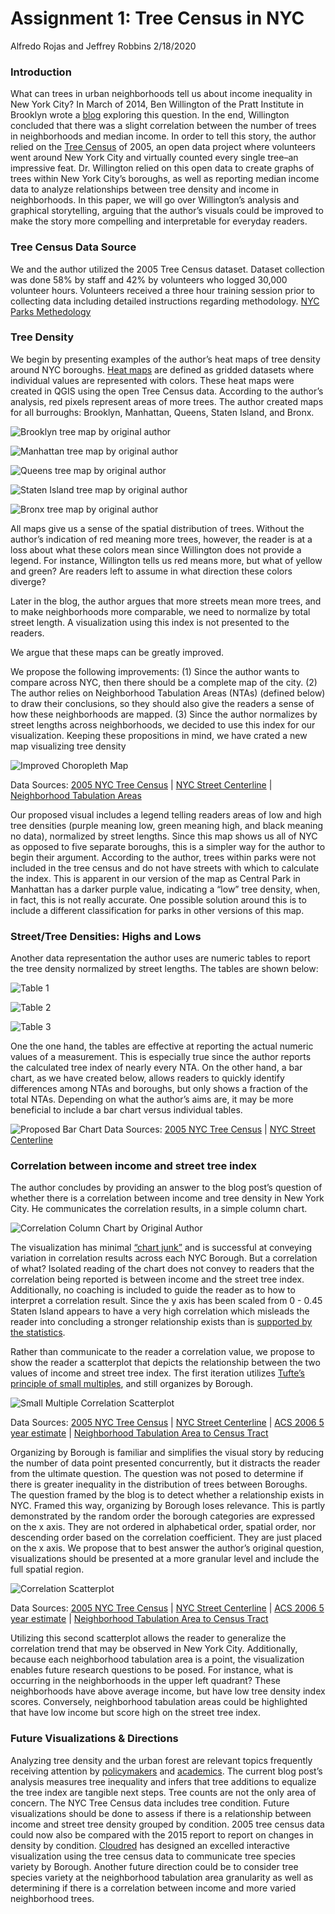Assignment 1: Tree Census in NYC
================
Alfredo Rojas and Jeffrey Robbins
2/18/2020

### Introduction

What can trees in urban neighborhoods tell us about income inequality in
New York City? In March of 2014, Ben Willington of the Pratt Institute
in Brooklyn wrote a
[blog](https://iquantny.tumblr.com/post/78823307914/are-you-in-one-of-nycs-treeiest-neighborhoods)
exploring this question. In the end, Willington concluded that there was
a slight correlation between the number of trees in neighborhoods and
median income. In order to tell this story, the author relied on the
[Tree
Census](https://data.cityofnewyork.us/Environment/2005-Street-Tree-Census/29bw-z7pj)
of 2005, an open data project where volunteers went around New York City
and virtually counted every single tree–an impressive feat.
Dr. Willington relied on this open data to create graphs of trees
within New York City’s boroughs, as well as reporting median income data
to analyze relationships between tree density and income in
neighborhoods. In this paper, we will go over Willington’s analysis and
graphical storytelling, arguing that the author’s visuals could be
improved to make the story more compelling and interpretable for
everyday readers.

### Tree Census Data Source

We and the author utilized the 2005 Tree Census dataset. Dataset
collection was done 58% by staff and 42% by volunteers who logged 30,000
volunteer hours. Volunteers received a three hour training session prior
to collecting data including detailed instructions regarding
methodology. [NYC Parks
Methedology](https://www.nycgovparks.org/trees/tree-census/2005-2006)

### Tree Density

We begin by presenting examples of the author’s heat maps of tree
density around NYC boroughs. [Heat
maps](https://www.investopedia.com/terms/h/heatmap.asp) are defined as
gridded datasets where individual values are represented with colors.
These heat maps were created in QGIS using the open Tree Census data.
According to the author’s analysis, red pixels represent areas of more
trees. The author created maps for all burroughs: Brooklyn, Manhattan,
Queens, Staten Island, and Bronx.

![Brooklyn tree map by original author](brooklyn_tree_orig.jpg)

![Manhattan tree map by original author](manhattan_tree_orig.jpg)

![Queens tree map by original author](queens_tree_original.jpg)

![Staten Island tree map by original author](staten_tree_orig.jpg)

![Bronx tree map by original author](bronx_tree_orig.jpg)

All maps give us a sense of the spatial distribution of trees. Without
the author’s indication of red meaning more trees, however, the reader
is at a loss about what these colors mean since Willington does not
provide a legend. For instance, Willington tells us red means more, but
what of yellow and green? Are readers left to assume in what direction
these colors diverge?

Later in the blog, the author argues that more streets mean more trees,
and to make neighborhoods more comparable, we need to normalize by total
street length. A visualization using this index is not presented to the
readers.

We argue that these maps can be greatly improved.

We propose the following improvements: (1) Since the author wants to
compare across NYC, then there should be a complete map of the city. (2)
The author relies on Neighborhood Tabulation Areas (NTAs) (defined
below) to draw their conclusions, so they should also give the readers a
sense of how these neighborhoods are mapped. (3) Since the author
normalizes by street lengths across neighborhoods, we decided to use
this index for our visualization. Keeping these propositions in mind, we
have crated a new map visualizing tree density

![Improved Choropleth Map](map_1.png)

Data Sources: [2005 NYC Tree
Census](https://data.cityofnewyork.us/Environment/2005-Street-Tree-Census/29bw-z7pj)
| [NYC Street
Centerline](https://data.cityofnewyork.us/City-Government/NYC-Street-Centerline-CSCL-/exjm-f27b)
| [Neighborhood Tabulation
Areas](https://data.cityofnewyork.us/City-Government/Neighborhood-Tabulation-Areas-NTA-/cpf4-rkhq)

Our proposed visual includes a legend telling readers areas of low and
high tree densities (purple meaning low, green meaning high, and black
meaning no data), normalized by street lengths. Since this map shows us
all of NYC as opposed to five separate boroughs, this is a simpler way
for the author to begin their argument. According to the author, trees
within parks were not included in the tree census and do not have
streets with which to calculate the index. This is apparent in our
version of the map as Central Park in Manhattan has a darker purple
value, indicating a “low” tree density, when, in fact, this is not
really accurate. One possible solution around this is to include a
different classification for parks in other versions of this map.

### Street/Tree Densities: Highs and Lows

Another data representation the author uses are numeric tables to report
the tree density normalized by street lengths. The tables are shown
below:

![Table 1](table1.jpg)

![Table 2](table2.jpg)

![Table 3](table3.jpg)

One the one hand, the tables are effective at reporting the actual
numeric values of a measurement. This is especially true since the
author reports the calculated tree index of nearly every NTA. On the
other hand, a bar chart, as we have created below, allows readers to
quickly identify differences among NTAs and boroughs, but only shows a
fraction of the total NTAs. Depending on what the author’s aims are, it
may be more beneficial to include a bar chart versus individual tables.

![Proposed Bar Chart](barchart.png) Data Sources: [2005 NYC Tree
Census](https://data.cityofnewyork.us/Environment/2005-Street-Tree-Census/29bw-z7pj)
| [NYC Street
Centerline](https://data.cityofnewyork.us/City-Government/NYC-Street-Centerline-CSCL-/exjm-f27b)

### Correlation between income and street tree index

The author concludes by providing an answer to the blog post’s question
of whether there is a correlation between income and tree density in New
York City. He communicates the correlation results, in a simple column
chart.

![Correlation Column Chart by Original Author](CorrelationColChart.jpg)

The visualization has minimal [“chart
junk”](https://www.edwardtufte.com/bboard/q-and-a-fetch-msg?msg_id=00040Z)
and is successful at conveying variation in correlation results across
each NYC Borough. But a correlation of what? Isolated reading of the
chart does not convey to readers that the correlation being reported is
between income and the street tree index. Additionally, no coaching is
included to guide the reader as to how to interpret a correlation
result. Since the y axis has been scaled from 0 - 0.45 Staten Island
appears to have a very high correlation which misleads the reader into
concluding a stronger relationship exists than is [supported by the
statistics](https://link.springer.com/article/10.1057/jt.2009.5).

Rather than communicate to the reader a correlation value, we propose to
show the reader a scatterplot that depicts the relationship between the
two values of income and street tree index. The first iteration utilizes
[Tufte’s principle of small
multiples](https://www.edwardtufte.com/bboard/q-and-a-fetch-msg?msg_id=0000hv),
and still organizes by Borough.

![Small Multiple Correlation Scatterplot](smallmultiscatter.png)

Data Sources: [2005 NYC Tree
Census](https://data.cityofnewyork.us/Environment/2005-Street-Tree-Census/29bw-z7pj)
| [NYC Street
Centerline](https://data.cityofnewyork.us/City-Government/NYC-Street-Centerline-CSCL-/exjm-f27b)
| [ACS 2006 5 year
estimate](https://factfinder.census.gov/faces/tableservices/jsf/pages/productview.xhtml?pid=ACS_10_5YR_B19001&prodType=)
| [Neighborhood Tabulation Area to Census
Tract](https://www1.nyc.gov/site/planning/data-maps/open-data/dwn-nynta.page)

Organizing by Borough is familiar and simplifies the visual story by
reducing the number of data point presented concurrently, but it
distracts the reader from the ultimate question. The question was not
posed to determine if there is greater inequality in the distribution of
trees between Boroughs. The question framed by the blog is to detect
whether a relationship exists in NYC. Framed this way, organizing by
Borough loses relevance. This is partly demonstrated by the random order
the borough categories are expressed on the x axis. They are not ordered
in alphabetical order, spatial order, nor descending order based on the
correlation coefficient. They are just placed on the x axis. We propose
that to best answer the author’s original question, visualizations
should be presented at a more granular level and include the full
spatial region.

![Correlation Scatterplot](scatter.png)

Data Sources: [2005 NYC Tree
Census](https://data.cityofnewyork.us/Environment/2005-Street-Tree-Census/29bw-z7pj)
| [NYC Street
Centerline](https://data.cityofnewyork.us/City-Government/NYC-Street-Centerline-CSCL-/exjm-f27b)
| [ACS 2006 5 year
estimate](https://factfinder.census.gov/faces/tableservices/jsf/pages/productview.xhtml?pid=ACS_10_5YR_B19001&prodType=)
| [Neighborhood Tabulation Area to Census
Tract](https://www1.nyc.gov/site/planning/data-maps/open-data/dwn-nynta.page)

Utilizing this second scatterplot allows the reader to generalize the
correlation trend that may be observed in New York City. Additionally,
because each neighborhood tabulation area is a point, the visualization
enables future research questions to be posed. For instance, what is
occurring in the neighborhoods in the upper left quadrant? These
neighborhoods have above average income, but have low tree density index
scores. Conversely, neighborhood tabulation areas could be highlighted
that have low income but score high on the street tree index.

### Future Visualizations & Directions

Analyzing tree density and the urban forest are relevant topics
frequently receiving attention by
[policymakers](https://www.trilliontrees.org/) and
[academics](https://scholar.google.com/scholar?as_ylo=2016&q=urban+forestry&hl=en&as_sdt=0,34).
The current blog post’s analysis measures tree inequality and infers
that tree additions to equalize the tree index are tangible next steps.
Tree counts are not the only area of concern. The NYC Tree Census data
includes tree condition. Future visualizations should be done to assess
if there is a relationship between income and street tree density
grouped by condition. 2005 tree census data could now also be compared
with the 2015 report to report on changes in density by condition.
[Cloudred](https://www.cloudred.com/labprojects/nyctrees/) has designed
an excelled interactive visualization using the tree census data to
communicate tree species variety by Borough. Another future direction
could be to consider tree species variety at the neighborhood tabulation
area granularity as well as determining if there is a correlation
between income and more varied neighborhood trees.

